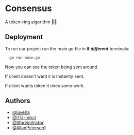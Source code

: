 ﻿# Consensus

A token-ring algorithm 🤝💍


## Deployment

To run our project run the main.go file in ***8 different*** terminals:

```bash
  go run main.go
```

Now you can see the token being sent around.

If client doesn't want it is instantly sent.

If client wants token it does some work.

## Authors

- [@luveha](https://github.com/luveha)
- [@ITU-mikcl](https://github.com/ITU-mikcl)
- [@SforziniVictor](https://github.com/SforziniVictor)
- [@AllanPetersen1](https://github.com/AllanPetersen1)